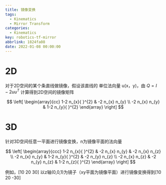 ```yaml
---
title: 镜像变换
tags:
  - Kinematics
  - Mirror Transform
categories:
  - Kinematics
key: robotics-tf-mirror
abbrlink: 1824fa08
date: 2022-01-08 00:00:00
---
```


# 2D

对于2D空间的某个条直线做镜像，假设该直线的 单位法向量 u(x，y)，由 $Q=I-2 u u^{T}$ 计算得到2D空间的镜像矩阵

$$
\left[
    \begin{array}{cc}
    1-2 n_{x}{ }^{2} & -2 n_{x} n_{y} \\
    -2 n_{x} n_{y} & 1-2 n_{y}{ }^{2}
    \end{array}
\right]
$$

# 3D

针对3D空间任意一平面进行镜像变换，n为镜像平面的法向量

$$
\left[
    \begin{array}{ccc}
    1-2 n_{x}{ }^{2} & -2 n_{x} n_{y} & -2 n_{x} n_{z} \\
    -2 n_{x} n_{y} & 1-2 n_{y}{ }^{2} & -2 n_{y} n_{z} \\
    -2 n_{x} n_{z} & -2 n_{y} n_{z} & 1-2 n_{z}{ }^{2}
    \end{array}
\right]
$$

例如，[10 20 30] 以z轴(0,0,1)为镜子（xy平面为镜像平面）进行镜像变换得到[10 20 -30]
